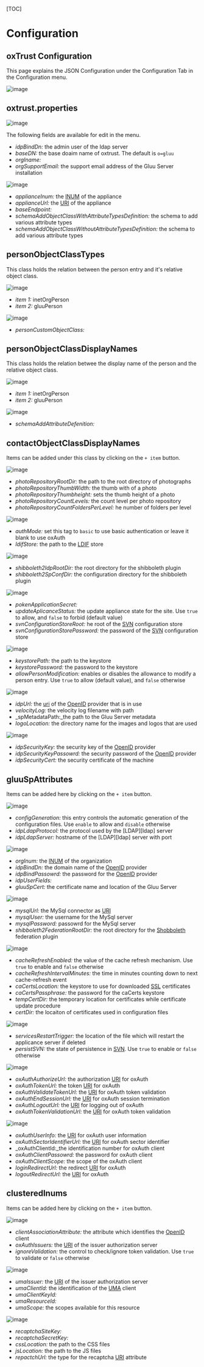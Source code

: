 [TOC]
# Configuration
## oxTrust Configuration
This page explains the JSON Configuration under the Configuration Tab in the Configuration menu.

![image](https://raw.githubusercontent.com/GluuFederation/docs/master/sources/img/2.4/config-json_menu.png)

## oxtrust.properties

![image](https://raw.githubusercontent.com/GluuFederation/docs/master/sources/img/2.4/config-json_oxtrustproperties.png)

The following fields are available for edit in the menu.

* _idpBindDn:_ the admin user of the ldap server
* _baseDN:_ the base doaim name of oxtrust. The default is `o=gluu`
* _orgIname:_ 
* _orgSupportEmail:_ the support email address of the Gluu Server installation

![image](https://raw.githubusercontent.com/GluuFederation/docs/master/sources/img/2.4/config-json_oxauthproperties0.png)

* _applianceInum:_ the [INUM][inum] of the appliance
* _applianceUrl:_ the [URI][uri] of the appliance
* _baseEndpoint:_ 
* _schemaAddObjectClassWithAttributeTypesDefinition:_ the schema to add various attribute types
* _schemaAddObjectClassWithoutAttributeTypesDefinition:_ the schema to add various attribute types

## personObjectClassTypes
This class holds the relation between the person entry and it's relative object class.

![image](https://raw.githubusercontent.com/GluuFederation/docs/master/sources/img/2.4/config-json_oxtrustproperties1.png)

* _item 1:_ inetOrgPerson
* _item 2:_ gluuPerson

![image](https://raw.githubusercontent.com/GluuFederation/docs/master/sources/img/2.4/config-json_oxtrustproperties1-1.png)

* _personCustomObjectClass:_

## personObjectClassDisplayNames
This class holds the relation betwee the display name of the person and the relative object class.

![image](https://raw.githubusercontent.com/GluuFederation/docs/master/sources/img/2.4/config-json_oxtrustproperties2.png)

* _item 1:_ inetOrgPerson
* _item 2:_ gluuPerson

![image](https://raw.githubusercontent.com/GluuFederation/docs/master/sources/img/2.4/config-json_oxtrustproperties2-1.png)

* _schemaAddAttributeDefenition:_ 

## contactObjectClassDisplayNames 
Items can be added under this class by clicking on the `+ item` button.

![image](https://raw.githubusercontent.com/GluuFederation/docs/master/sources/img/2.4/config-json_oxtrustproperties3.png)

* _photoRepositoryRootDir:_ the path to the root directory of photographs
* _photoRepositoryThumbWidth:_ the thumb with of a photo
* _photoRepositoryThumbheight:_ sets the thumb height of a photo
* _photoRepositoryCountLevels:_ the count level per photo repository
* _photoRepositoryCountFoldersPerLevel:_ he number of folders per level

![image](https://raw.githubusercontent.com/GluuFederation/docs/master/sources/img/2.4/config-json_oxtrustproperties3-1.png)

* _authMode:_ set this tag to `basic` to use basic authentication or leave it blank to use oxAuth
* _ldifStore:_ the path to the [LDIF][ldif] store

![image](https://raw.githubusercontent.com/GluuFederation/docs/master/sources/img/2.4/config-json_oxtrustproperties3-2.png)

* _shibboleth2IdpRootDir:_ the root directory for the shibboleth plugin
* _shibboleth2SpConfDir:_ the configuration directory for the shibboleth plugin

![image](https://raw.githubusercontent.com/GluuFederation/docs/master/sources/img/2.4/config-json_oxtrustproperties3-3.png)

* _pokenApplicationSecret:_
* _updateAplicanceStatus:_  the update appliance state for the site. Use `true` to allow, and `false` to forbid (default value)
* _svnConfigurationStoreRoot:_ he root of the [SVN][svn] configuration store
* _svnConfigurationStorePassword:_ the password of the [SVN][svn] configuration store

![image](https://raw.githubusercontent.com/GluuFederation/docs/master/sources/img/2.4/config-json_oxtrustproperties3-4.png)

* _keystorePath:_ the path to the keystore
* _keystorePassword:_ the password to the keystore
* _allowPersonModification:_ enables or disables the allowance to modify a person entry. Use `true` to allow (default value), and  `false` otherwise

![image](https://raw.githubusercontent.com/GluuFederation/docs/master/sources/img/2.4/config-json_oxtrustproperties3-5.png)

* _idpUrl:_ the [uri][uri] of the [OpenID][openid] provider that is in use
* _velocityLog:_ the velocity log filename with path
* _spMetadataPath:_the path to the Gluu Server metadata
* _logoLocation:_ the directory name for the images and logos that are used

![image](https://raw.githubusercontent.com/GluuFederation/docs/master/sources/img/2.4/config-json_oxtrustproperties3-6.png)

* _idpSecurityKey:_ the security key of the [OpenID][openid] provider
* _idpSecurityKeyPassowrd:_ the security password of the [OpenID][openid] provider
* _idpSecurityCert:_ the security certificate of the machine

## gluuSpAttributes
Items can be added here by clicking on the `+ item` button.

![image](https://raw.githubusercontent.com/GluuFederation/docs/master/sources/img/2.4/config-json_oxtrustproperties4.png)

* _configGeneration:_ this entry controls the automatic generation of the configuration files. Use `enable` to allow and `disable` otherwise
* _idpLdapProtocol:_ the protocol used by the [LDAP][ldap] server
* _idpLdapServer:_ hostname of the [LDAP][ldap] server with port

![image](https://raw.githubusercontent.com/GluuFederation/docs/master/sources/img/2.4/config-json_oxtrustproperties4-1.png)

* _orgInum:_ the [INUM][inum] of the organization
* _idpBindDn:_ the domain name of the [OpenID][openid] provider
* _idpBindPassowrd:_ the password for the [OpenID][openid] provider
* _idpUserFields:_ 
* _gluuSpCert:_ the certificate name and location of the Gluu Server

![image](https://raw.githubusercontent.com/GluuFederation/docs/master/sources/img/2.4/config-json_oxtrustproperties4-2.png)

* _mysqlUrl:_ the MySql connector as [URI][uri]
* _mysqlUser:_ the username for the MySql server
* _mysqlPassword:_ passowrd for the MySql server
* _shibboleth2FederationRootDir:_ the root directory for the [Shobboleth][shibboleth] federation plugin

![image](https://raw.githubusercontent.com/GluuFederation/docs/master/sources/img/2.4/config-json_oxtrustproperties4-3.png)

* _cacheRefreshEnabled:_ the value of the cache refresh mechanism. Use `true` to enable and `false` otherwise
* _cacheRefreshIntervalMinutes:_ the time in minutes counting down to next cache-refresh event
* _caCertsLocation:_ the keystore to use for downloaded [SSL][ssl] certificates
* _caCertsPassphrase:_ the password for the caCerts keystore
* _tempCertDir:_ the temporary location for certificates while certificate update procedure
* _certDir:_ the locaiton of certificates used in configuration files

![image](https://raw.githubusercontent.com/GluuFederation/docs/master/sources/img/2.4/config-json_oxtrustproperties4-4.png)

* _servicesRestartTrigger:_ the location of the file which will restart the applicance server if deleted
* _persistSVN:_ the state of persistence in [SVN][svn]. Use `true` to enable or `false` otherwise

![image](https://raw.githubusercontent.com/GluuFederation/docs/master/sources/img/2.4/config-json_oxtrustproperties4-5.png)

* _oxAuthAuthorizeUrl:_ the authorization [URI][uri] for oxAuth
* _oxAuthTokenUrl:_ the token [URI][uri] for oxAuth
* _oxAuthValidateTokenUrl:_ the [URI][uri] for oxAuth token validation
* _oxAuthEndSessionUrl:_ the [URI][uri] for oxAuth session termination
* _oxAuthLogoutUrl:_ the [URI][uri] for logging out of oxAuth
* _oxAuthTokenValidationUrl:_ the [URI][uri] for oxAuth token validation

![image](https://raw.githubusercontent.com/GluuFederation/docs/master/sources/img/2.4/config-json_oxtrustproperties4-6.png)

* _oxAuthUserInfo:_ the [URI][uri] for oxAuth user information
* _oxAuthSectorIdentifierUrl:_ the [URI][uri] for oxAuth sector identifier
* _oxAuthClientId:_the identification number for oxAuth client
* _oxAuthClientPassowrd:_ the password for oxAuth client
* _oxAuthClientScope:_ the scope of the oxAuth client
* _loginRedirectUrl:_ the redirect [URI][uri] for oxAuth
* _logoutRedirectUrl:_ the [URI][uri] for oxAuth 

## clusteredInums
Items can be added here by clicking on the `+ item` button.

![image](https://raw.githubusercontent.com/GluuFederation/docs/master/sources/img/2.4/config-json_oxtrustproperties5.png)

* _clientAssociationAttribute:_ the attribute which identifies the [OpenID][openid] client
* _oxAuthIssuers:_ the [URI][uri] of the issuer authorization server
* _ignoreValidation:_ the control to check/ignore token validation. Use `true` to validate or `false` otherwise

![image](https://raw.githubusercontent.com/GluuFederation/docs/master/sources/img/2.4/config-json_oxtrustproperties5-1.png)

* _umaIssuer:_ the [URI][uri] of the issuer authorization server
* _umaClientId:_ the identification of the [UMA][uma] client
* _umaClientKeyId:_ 
* _umaResourceId:_
* _umaScope:_ the scopes available for this resource

![image](https://raw.githubusercontent.com/GluuFederation/docs/master/sources/img/2.4/config-json_oxtrustproperties5-2.png)

* _recaptchaSiteKey:_
* _recaptchaSecretKey:_
* _cssLocation:_ the path to the CSS files
* _jsLocation:_ the path to the JS files
* _repactchUrl:_ the type for the recaptcha [URI][uri] attribute

[inum]: https://en.wikipedia.org/wiki/INum_Initiative "INUM definition in wikipedia"
[uri]: https://en.wikipedia.org/wiki/Uniform_Resource_Identifier "Uniform Resource Identifier"
[ldif]: https://en.wikipedia.org/wiki/LDAP_Data_Interchange_Format "LDAP Data Interchange Format"
[svn]: https://en.wikipedia.org/wiki/Apache_Subversion "Apache Subversion"
[openid]: https://en.wikipedia.org/wiki/OpenID "OpenID Connect"
[shibboleth]: https://en.wikipedia.org/wiki/Shibboleth_%28Internet2%29 "Shibboleth"
[ssl]: https://en.wikipedia.org/wiki/Transport_Layer_Security "Secure Sockets Layer"
[uma]: https://en.wikipedia.org/wiki/User-Managed_Access "User-Managed Access"
